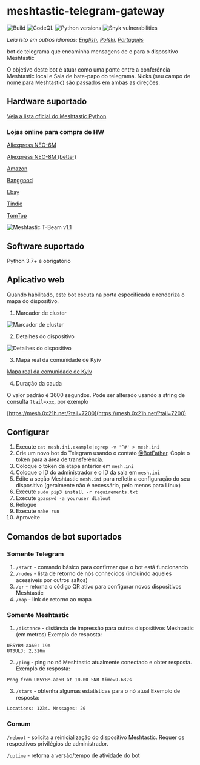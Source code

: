 # meshtastic-telegram-gateway
![Build](https://github.com/tb0hdan/meshtastic-telegram-gateway/actions/workflows/build.yml/badge.svg)
![CodeQL](https://github.com/tb0hdan/meshtastic-telegram-gateway/actions/workflows/codeql-analysis.yml/badge.svg)
![Python versions](https://shields.io/badge/python-3.7%20|%203.8%20|%203.9%20|%203.10%20|%203.11-green)
![Snyk vulnerabilities](https://img.shields.io/snyk/vulnerabilities/github/tb0hdan/meshtastic-telegram-gateway)

*Leia isto em outros idiomas: [English](README.md), [Polski](README.pl.md), [Português](README.pt.md)*

bot de telegrama que encaminha mensagens de e para o dispositivo Meshtastic

O objetivo deste bot é atuar como uma ponte entre a conferência Meshtastic local e
Sala de bate-papo do telegrama. Nicks (seu campo de nome para Meshtastic) são passados em ambas as direções.

## Hardware suportado

[Veja a lista oficial do Meshtastic Python](https://github.com/meshtastic/python/blob/master/meshtastic/supported_device.py)

### Lojas online para compra de HW

[Aliexpress NEO-6M](https://www.aliexpress.com/item/4001178678568.html)

[Aliexpress NEO-8M (better)](https://www.aliexpress.com/item/4001287221970.html)

[Amazon](https://www.amazon.com/TTGO-Meshtastic-T-Beam-Bluetooth-Battery/dp/B08GLDQDW1)

[Banggood](https://www.banggood.com/LILYGO-TTGO-Meshtastic-T-Beam-V1_1-ESP32-433-or-915-or-923Mhz-WiFi-Bluetooth-ESP32-GPS-NEO-6M-SMA-18650-Battery-Holder-With-OLED-p-1727472.html)

[Ebay](https://www.ebay.com/itm/353398290066)

[Tindie](https://www.tindie.com/products/lilygo/lilygo-ttgo-t-beam-v11-esp32/)

[TomTop](https://www.tomtop.com/p-e13012-4.html)

![Meshtastic T-Beam v1.1](https://raw.githubusercontent.com/tb0hdan/meshtastic-telegram-gateway/master/img/tbeam_11.jpeg)

## Software suportado

Python 3.7+ é obrigatório

## Aplicativo web

Quando habilitado, este bot escuta na porta especificada e renderiza o mapa do dispositivo.

1. Marcador de cluster

![Marcador de cluster](https://raw.githubusercontent.com/tb0hdan/meshtastic-telegram-gateway/master/img/gmaps.png)

2. Detalhes do dispositivo

![Detalhes do dispositivo](https://raw.githubusercontent.com/tb0hdan/meshtastic-telegram-gateway/master/img/gmaps_details.png)

3. Mapa real da comunidade de Kyiv

[Mapa real da comunidade de Kyiv](https://mesh.0x21h.net)

4. Duração da cauda

O valor padrão é 3600 segundos. Pode ser alterado usando a string de consulta `?tail=xxx`, por exemplo

[https://mesh.0x21h.net/?tail=7200](https://mesh.0x21h.net/?tail=7200)


## Configurar

1. Execute `cat mesh.ini.example|egrep -v '^#' > mesh.ini`
2. Crie um novo bot do Telegram usando o contato [@BotFather](https://t.me/BotFather). Copie o token para a 
área de transferência.
3. Coloque o token da etapa anterior em `mesh.ini`
4. Coloque o ID do administrador e o ID da sala em `mesh.ini`
5. Edite a seção Meshtastic `mesh.ini` para refletir a configuração do seu dispositivo (geralmente não é 
necessário, pelo menos para Linux)
6. Execute `sudo pip3 install -r requirements.txt`
7. Execute `gpasswd -a youruser dialout`
8. Relogue
9. Execute `make run`
10. Aproveite

## Comandos de bot suportados

### Somente Telegram

1. `/start` - comando básico para confirmar que o bot está funcionando
2. `/nodes` - lista de retorno de nós conhecidos (incluindo aqueles acessíveis por outros saltos)
3. `/qr` - retorna o código QR ativo para configurar novos dispositivos Meshtastic
4. `/map` - link de retorno ao mapa

### Somente Meshtastic

1. `/distance` - distância de impressão para outros dispositivos Meshtastic (em metros)
Exemplo de resposta:

```
UR5YBM-aa60: 19m
UT3ULJ: 2,316m
```

2. `/ping` - ping no nó Meshtastic atualmente conectado e obter resposta.
Exemplo de resposta:

```
Pong from UR5YBM-aa60 at 10.00 SNR time=9.632s
```

3. `/stars` - obtenha algumas estatísticas para o nó atual
Exemplo de resposta:

```
Locations: 1234. Messages: 20
```

### Comum

`/reboot` - solicita a reinicialização do dispositivo Meshtastic. Requer os respectivos privilégios de 
administrador.

`/uptime` - retorna a versão/tempo de atividade do bot
